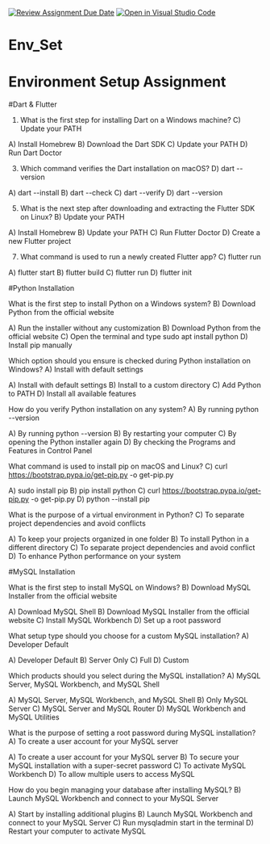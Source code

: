 [![Review Assignment Due Date](https://classroom.github.com/assets/deadline-readme-button-22041afd0340ce965d47ae6ef1cefeee28c7c493a6346c4f15d667ab976d596c.svg)](https://classroom.github.com/a/vnsr1XuU)
[![Open in Visual Studio Code](https://classroom.github.com/assets/open-in-vscode-2e0aaae1b6195c2367325f4f02e2d04e9abb55f0b24a779b69b11b9e10269abc.svg)](https://classroom.github.com/online_ide?assignment_repo_id=15769560&assignment_repo_type=AssignmentRepo)
# Env_Set

# Environment Setup Assignment

#Dart & Flutter

1. What is the first step for installing Dart on a Windows machine?
                C) Update your PATH

   
A) Install Homebrew
B) Download the Dart SDK
C) Update your PATH
D) Run Dart Doctor


3. Which command verifies the Dart installation on macOS?
               D) dart --version

   
A) dart --install
B) dart --check
C) dart --verify
D) dart --version


5. What is the next step after downloading and extracting the Flutter SDK on Linux?
                               B) Update your PATH

   
A) Install Homebrew
B) Update your PATH
C) Run Flutter Doctor
D) Create a new Flutter project


7. What command is used to run a newly created Flutter app?
                       C) flutter run

   
A) flutter start
B) flutter build
C) flutter run
D) flutter init


#Python Installation

What is the first step to install Python on a Windows system?
                       B) Download Python from the official website

                       
A) Run the installer without any customization
B) Download Python from the official website
C) Open the terminal and type sudo apt install python
D) Install pip manually

Which option should you ensure is checked during Python installation on Windows?
                              A) Install with default settings

                              
A) Install with default settings
B) Install to a custom directory
C) Add Python to PATH
D) Install all available features

How do you verify Python installation on any system?
                            A) By running python --version

                            
A) By running python --version
B) By restarting your computer
C) By opening the Python installer again
D) By checking the Programs and Features in Control Panel

What command is used to install pip on macOS and Linux?
                      C) curl https://bootstrap.pypa.io/get-pip.py -o get-pip.py

                      
A) sudo install pip
B) pip install python
C) curl https://bootstrap.pypa.io/get-pip.py -o get-pip.py
D) python --install pip

What is the purpose of a virtual environment in Python?
                              C) To separate project dependencies and avoid conflicts

                              
A) To keep your projects organized in one folder
B) To install Python in a different directory
C) To separate project dependencies and avoid conflict
D) To enhance Python performance on your system

#MySQL Installation

What is the first step to install MySQL on Windows?
                             B) Download MySQL Installer from the official website

                             
A) Download MySQL Shell
B) Download MySQL Installer from the official website
C) Install MySQL Workbench
D) Set up a root password

What setup type should you choose for a custom MySQL installation?
                          A) Developer Default

                          
A) Developer Default
B) Server Only
C) Full
D) Custom

Which products should you select during the MySQL installation?
                                  A) MySQL Server, MySQL Workbench, and MySQL Shell

                                  
A) MySQL Server, MySQL Workbench, and MySQL Shell
B) Only MySQL Server
C) MySQL Server and MySQL Router
D) MySQL Workbench and MySQL Utilities

What is the purpose of setting a root password during MySQL installation?
                                                 A) To create a user account for your MySQL server

                                                 
A) To create a user account for your MySQL server
B) To secure your MySQL installation with a super-secret password
C) To activate MySQL Workbench
D) To allow multiple users to access MySQL

How do you begin managing your database after installing MySQL?
                                           B) Launch MySQL Workbench and connect to your MySQL Server

                                           
A) Start by installing additional plugins
B) Launch MySQL Workbench and connect to your MySQL Server
C) Run mysqladmin start in the terminal
D) Restart your computer to activate MySQL
